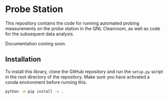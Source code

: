 # Probe Station

This repository contains the code for running automated probing measurements on the probe station in the QNL Cleanroom, as well as code for the subsequent data analysis.

Documentation coming soon.

## Installation

To install this library, clone the GitHub repository and run the `setup.py` script in the root directory of the repository. Make sure you have activated a conda environment before running this.

```bash
python -m pip install -e .
```

